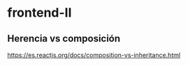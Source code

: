 # frontend-II

## Herencia vs composición
https://es.reactjs.org/docs/composition-vs-inheritance.html